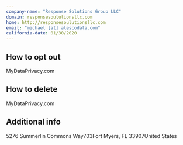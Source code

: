 ```yaml
---
company-name: "Response Solutions Group LLC"
domain: responsesoulutionsllc.com
home: http://responsesoulutionsllc.com
email: "michael [at] alescodata.com"
california-date: 01/30/2020
---
```

## How to opt out


MyDataPrivacy.com

## How to delete


MyDataPrivacy.com

## Additional info




5276 Summerlin Commons Way703Fort Myers, FL 33907United States













